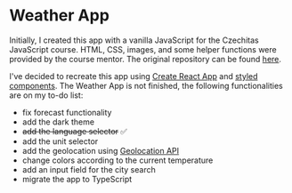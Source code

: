 # Weather App

Initially, I created this app with a vanilla JavaScript for the Czechitas JavaScript course. HTML, CSS, images, and some helper functions were provided by the course mentor. The original repository can be found [here](https://github.com/domihustinova/javascript2-ukol07-pocasi).

I've decided to recreate this app using [Create React App](https://github.com/facebook/create-react-app) and [styled components](https://www.styled-components.com/). The Weather App is not finished, the following functionalities are on my to-do list:

- fix forecast functionality
- add the dark theme
- ~~add the language selector~~ ✅
- add the unit selector
- add the geolocation using [Geolocation API](https://developer.mozilla.org/en-US/docs/Web/API/Geolocation_API)
- change colors according to the current temperature
- add an input field for the city search
- migrate the app to TypeScript
